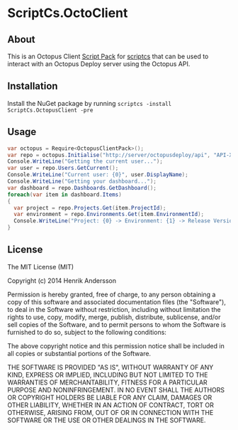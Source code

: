 ScriptCs.OctoClient
===================

## About
This is an Octopus Client [Script Pack](https://github.com/scriptcs/scriptcs/wiki) for [scriptcs](https://github.com/scriptcs/scriptcs) that can be used to interact with an Octopus Deploy server using the Octopus API.

## Installation
Install the NuGet package by running `scriptcs -install ScriptCs.OctopusClient -pre`

## Usage

``` csharp
var octopus = Require<OctopusClientPack>();
var repo = octopus.Initialise("http://server/octopusdeploy/api", "API-XXXXXXXXXXXXXXXXXXXXXXXXXXX");
Console.WriteLine("Getting the current user...");
var user = repo.Users.GetCurrent();
Console.WriteLine("Current user: {0}", user.DisplayName);
Console.WriteLine("Getting your dashboard...");
var dashboard = repo.Dashboards.GetDashboard();
foreach(var item in dashboard.Items)
{
  var project = repo.Projects.Get(item.ProjectId);
  var environment = repo.Environments.Get(item.EnvironmentId);
  Console.WriteLine("Project: {0} -> Environment: {1} -> Release Version: {2}", project.Name, environment.Name, item.ReleaseVersion);
}
```

## License

The MIT License (MIT)

Copyright (c) 2014 Henrik Andersson

Permission is hereby granted, free of charge, to any person obtaining a copy
of this software and associated documentation files (the "Software"), to deal
in the Software without restriction, including without limitation the rights
to use, copy, modify, merge, publish, distribute, sublicense, and/or sell
copies of the Software, and to permit persons to whom the Software is
furnished to do so, subject to the following conditions:

The above copyright notice and this permission notice shall be included in all
copies or substantial portions of the Software.

THE SOFTWARE IS PROVIDED "AS IS", WITHOUT WARRANTY OF ANY KIND, EXPRESS OR
IMPLIED, INCLUDING BUT NOT LIMITED TO THE WARRANTIES OF MERCHANTABILITY,
FITNESS FOR A PARTICULAR PURPOSE AND NONINFRINGEMENT. IN NO EVENT SHALL THE
AUTHORS OR COPYRIGHT HOLDERS BE LIABLE FOR ANY CLAIM, DAMAGES OR OTHER
LIABILITY, WHETHER IN AN ACTION OF CONTRACT, TORT OR OTHERWISE, ARISING FROM,
OUT OF OR IN CONNECTION WITH THE SOFTWARE OR THE USE OR OTHER DEALINGS IN THE
SOFTWARE.
